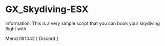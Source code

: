 # GX_Skydiving-ESX


Information: This is a very simple script that you can book your skydiving flight with . 

Merozi1#1042 [ Discord ]
